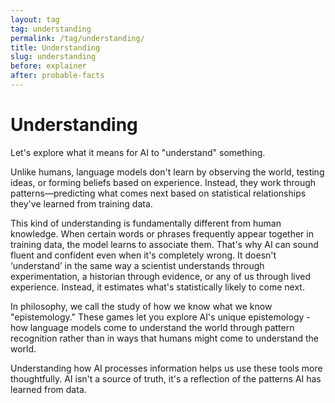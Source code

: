 ```yaml
---
layout: tag
tag: understanding
permalink: /tag/understanding/
title: Understanding
slug: understanding
before: explainer
after: probable-facts
---
```


# Understanding 

Let's explore what it means for AI to "understand" something.

Unlike humans, language models don't learn by observing the world, testing ideas, or forming beliefs based on experience. Instead, they work through patterns—predicting what comes next based on statistical relationships they've learned from training data.

This kind of understanding is fundamentally different from human knowledge. When certain words or phrases frequently appear together in training data, the model learns to associate them. That's why AI can sound fluent and confident even when it's completely wrong. It doesn't ‘understand’ in the same way a scientist understands through experimentation, a historian through evidence, or any of us  through lived experience. Instead, it estimates what's statistically likely to come next.

In philosophy, we call the study of how we know what we know "epistemology." These games let you explore AI's unique epistemology - how language models come to understand the world through pattern recognition rather than in ways that humans might come to understand the world.

Understanding how AI processes information helps us use these tools more thoughtfully. AI isn't a source of truth, it's a reflection of the patterns AI has learned from data.
